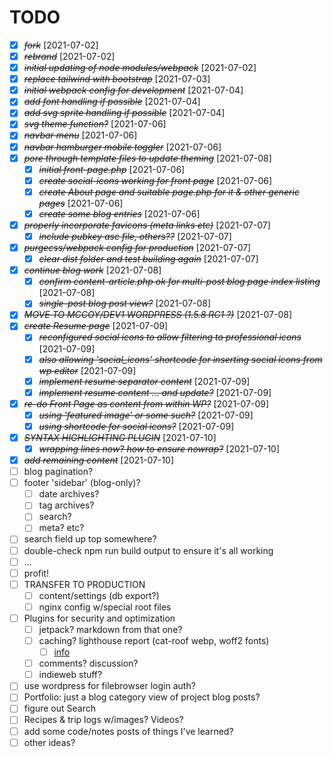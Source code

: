 # TODO

- [X] ~~*fork*~~ [2021-07-02]
- [X] ~~*rebrand*~~ [2021-07-02]
- [X] ~~*initial updating of node modules/webpack*~~ [2021-07-02]
- [X] ~~*replace tailwind with bootstrap*~~ [2021-07-03]
- [X] ~~*initial webpack config for development*~~ [2021-07-04]
- [X] ~~*add font handling if possible*~~ [2021-07-04]
- [X] ~~*add svg sprite handling if possible*~~ [2021-07-04]
- [X] ~~*svg theme function?*~~ [2021-07-06]
- [X] ~~*navbar menu*~~ [2021-07-06]
- [X] ~~*navbar hamburger mobile toggler*~~ [2021-07-06]
- [X] ~~*pore through template files to update theming*~~ [2021-07-08]
  - [X] ~~*initial front-page.php*~~ [2021-07-06]
  - [X] ~~*create social-icons working for front page*~~ [2021-07-06]
  - [X] ~~*create About page and suitable page.php for it & other generic pages*~~ [2021-07-06]
  - [X] ~~*create some blog entries*~~ [2021-07-06]
- [X] ~~*properly incorporate favicons (meta links etc)*~~ [2021-07-07]
  - [X] ~~*include pubkey asc file, others??*~~ [2021-07-07]
- [X] ~~*purgecss/webpack config for production*~~ [2021-07-07]
  - [X] ~~*clear dist folder and test building again*~~ [2021-07-07]
- [X] ~~*continue blog work*~~ [2021-07-08]
  - [X] ~~*confirm content-article.php ok for multi-post blog page index listing*~~ [2021-07-08]
  - [X] ~~*single-post blog post view?*~~ [2021-07-08]
- [X] ~~*MOVE TO MCCOY/DEV1 WORDPRESS (1.5.8 RC1 ?)*~~ [2021-07-08]
- [X] ~~*create Resume page*~~ [2021-07-09]
  - [X] ~~*reconfigured social icons to allow filtering to professional icons*~~ [2021-07-09]
  - [X] ~~*also allowing 'social_icons' shortcode for inserting social icons from wp editor*~~ [2021-07-09]
  - [X] ~~*implement resume separator content*~~ [2021-07-09]
  - [X] ~~*implement resume content ... and update?*~~ [2021-07-09]
- [X] ~~*re-do Front Page as content from within WP?*~~ [2021-07-09]
  - [X] ~~*using 'featured image' or some such?*~~ [2021-07-09]
  - [X] ~~*using shortcode for social icons?*~~ [2021-07-09]
- [X] ~~*SYNTAX HIGHLIGHTING PLUGIN*~~ [2021-07-10]
  - [X] ~~*wrapping lines now? how to ensure nowrap?*~~ [2021-07-10]
- [X] ~~*add remaining content*~~ [2021-07-10]
- [ ] blog pagination?
- [ ] footer 'sidebar' (blog-only)?
  - [ ] date archives?
  - [ ] tag archives?
  - [ ] search?
  - [ ] meta? etc?
- [ ] search field up top somewhere?
- [ ] double-check npm run build output to ensure it's all working
- [ ] ...
- [ ] profit!
- [ ] TRANSFER TO PRODUCTION
  - [ ] content/settings (db export?)
  - [ ] nginx config w/special root files
- [ ] Plugins for security and optimization
  - [ ] jetpack? markdown from that one?
  - [ ] caching? lighthouse report (cat-roof webp, woff2 fonts)
    - [ ] [info](https://wordpress.org/support/article/optimization/#browser-caching)
  - [ ] comments? discussion?
  - [ ] indieweb stuff?
- [ ] use wordpress for filebrowser login auth?
- [ ] Portfolio: just a blog category view of project blog posts?
- [ ] figure out Search
- [ ] Recipes & trip logs w/images? Videos?
- [ ] add some code/notes posts of things I've learned?
- [ ] other ideas?
